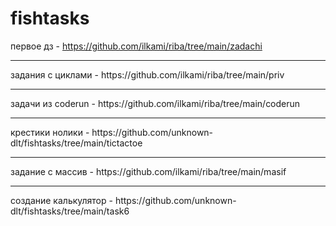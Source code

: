 # fishtasks

первое дз - https://github.com/ilkami/riba/tree/main/zadachi
<hr>
задания с циклами - https://github.com/ilkami/riba/tree/main/priv
<hr>
задачи из coderun - https://github.com/ilkami/riba/tree/main/coderun
<hr>
крестики нолики - https://github.com/unknown-dlt/fishtasks/tree/main/tictactoe
<hr>
задание с массив - https://github.com/ilkami/riba/tree/main/masif
<hr>
создание калькулятор - https://github.com/unknown-dlt/fishtasks/tree/main/task6
